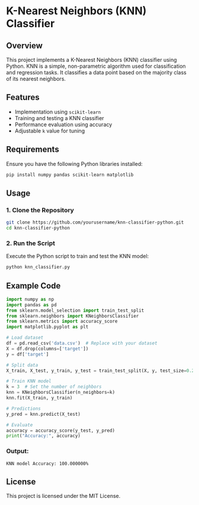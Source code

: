 # K-Nearest Neighbors (KNN) Classifier 

## Overview
This project implements a K-Nearest Neighbors (KNN) classifier using Python. KNN is a simple, non-parametric algorithm used for classification and regression tasks. It classifies a data point based on the majority class of its nearest neighbors.

## Features
- Implementation using `scikit-learn`
- Training and testing a KNN classifier
- Performance evaluation using accuracy
- Adjustable `k` value for tuning

## Requirements
Ensure you have the following Python libraries installed:

```sh
pip install numpy pandas scikit-learn matplotlib
```

## Usage
### 1. Clone the Repository
```sh
git clone https://github.com/yourusername/knn-classifier-python.git
cd knn-classifier-python
```

### 2. Run the Script
Execute the Python script to train and test the KNN model:

```sh
python knn_classifier.py
```

## Example Code
```python
import numpy as np
import pandas as pd
from sklearn.model_selection import train_test_split
from sklearn.neighbors import KNeighborsClassifier
from sklearn.metrics import accuracy_score
import matplotlib.pyplot as plt

# Load dataset
df = pd.read_csv('data.csv')  # Replace with your dataset
X = df.drop(columns=['target'])
y = df['target']

# Split data
X_train, X_test, y_train, y_test = train_test_split(X, y, test_size=0.2, random_state=42)

# Train KNN model
k = 3  # Set the number of neighbors
knn = KNeighborsClassifier(n_neighbors=k)
knn.fit(X_train, y_train)

# Predictions
y_pred = knn.predict(X_test)

# Evaluate
accuracy = accuracy_score(y_test, y_pred)
print("Accuracy:", accuracy)
```
### Output:
```
KNN model Accuracy: 100.000000%

```


## License
This project is licensed under the MIT License.


